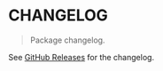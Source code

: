 # CHANGELOG

> Package changelog.

See [GitHub Releases](https://github.com/stdlib-js/math-iter-special-asinh/releases) for the changelog.